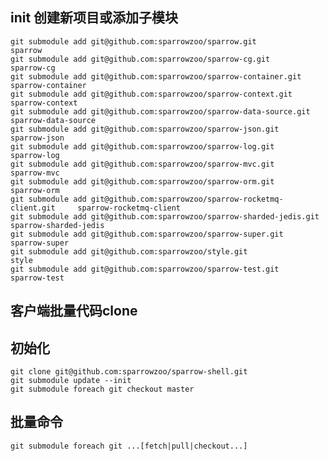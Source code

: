 init 创建新项目或添加子模块
---

	git submodule add git@github.com:sparrowzoo/sparrow.git                     sparrow
	git submodule add git@github.com:sparrowzoo/sparrow-cg.git                  sparrow-cg
	git submodule add git@github.com:sparrowzoo/sparrow-container.git           sparrow-container
	git submodule add git@github.com:sparrowzoo/sparrow-context.git             sparrow-context
	git submodule add git@github.com:sparrowzoo/sparrow-data-source.git         sparrow-data-source
	git submodule add git@github.com:sparrowzoo/sparrow-json.git                sparrow-json
	git submodule add git@github.com:sparrowzoo/sparrow-log.git                 sparrow-log
	git submodule add git@github.com:sparrowzoo/sparrow-mvc.git                 sparrow-mvc
	git submodule add git@github.com:sparrowzoo/sparrow-orm.git                 sparrow-orm
	git submodule add git@github.com:sparrowzoo/sparrow-rocketmq-client.git     sparrow-rocketmq-client
	git submodule add git@github.com:sparrowzoo/sparrow-sharded-jedis.git       sparrow-sharded-jedis
	git submodule add git@github.com:sparrowzoo/sparrow-super.git               sparrow-super
	git submodule add git@github.com:sparrowzoo/style.git                       style
	git submodule add git@github.com:sparrowzoo/sparrow-test.git                sparrow-test
    	
客户端批量代码clone
---

初始化 
---

	git clone git@github.com:sparrowzoo/sparrow-shell.git
	git submodule update --init
	git submodule foreach git checkout master
	
批量命令
----

	git submodule foreach git ...[fetch|pull|checkout...]


